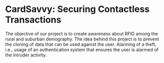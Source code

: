 # CardSavvy: Securing Contactless Transactions
The objective of our project is to create awareness about RFID among the rural and suburban demography. The idea behind this project is to prevent the cloning of data that can be used against the user. Alarming of a theft, i.e., usage of an authentication system that ensures the user is alarmed of the intruder activity.
